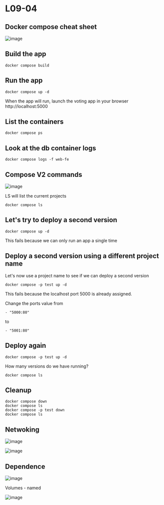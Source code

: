 # L09-04

## Docker compose cheat sheet

![image](https://github.com/user-attachments/assets/a00527fc-465c-4eca-abe8-46595069bdba)


## Build the app

    docker compose build

## Run the app

    docker compose up -d

When the app will run, launch the voting app in your browser http://localhost:5000


## List the containers

    docker compose ps

## Look at the db container logs

    docker compose logs -f web-fe


## Compose V2 commands

![image](https://github.com/user-attachments/assets/c1461459-c3df-4b92-b832-50471d592b43)


LS will list the current projects

    docker compose ls

## Let's try to deploy a second version

    docker compose up -d

This fails because we can only run an app a single time

## Deploy a second version using a different project name

Let's now use a project name to see if we can deploy a second version

    docker compose -p test up -d

This fails because the localhost port 5000 is already assigned.

Change the ports value from

    - "5000:80"

to

    - "5001:80"

## Deploy again

    docker compose -p test up -d

How many versions do we have running?

    docker compose ls

## Cleanup

    docker compose down
    docker compose ls
    docker compose -p test down
    docker compose ls
## Netwoking

![image](https://github.com/user-attachments/assets/b1a03a20-559d-457c-b00b-04abcb9ff5c0)

![image](https://github.com/user-attachments/assets/f2ac7fa7-46b7-4862-a218-f126298562b2)

## Dependence

![image](https://github.com/user-attachments/assets/a63d529a-2219-45d2-b7d8-906d7c6caee7)

Volumes - named

![image](https://github.com/user-attachments/assets/7a7f6f10-5a0a-482b-9ca3-90cebeaeed36)



